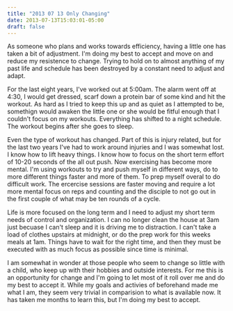 ```yaml
---
title: "2013 07 13 Only Changing"
date: 2013-07-13T15:03:01-05:00
draft: false
---
```


As someone who plans and works towards efficiency, having a little one has taken a bit of adjustment. I'm doing my best to accept and move on and reduce my resistence to change. Trying to hold on to almost anything of my past life and schedule has been destroyed by a constant need to adjust and adapt. 

For the last eight years, I've worked out at 5:00am. The alarm went off at 4:30, I would get dressed, scarf down a protein bar of some kind and hit the workout. As hard as I tried to keep this up and as quiet as I attempted to be, somethign would awaken the little one or she would be fitful enough that I couldn't focus on my workouts. Everything has shifted to a night schedule. The workout begins after she goes to sleep. 

Even the type of workout has changed. Part of this is injury related, but for the last two years I've had to work around injuries and I was somewhat lost. I know how to lift heavy things. I know how to focus on the short term effort of 10-20 seconds of the all out push. Now exercising has become more mental. I'm using workouts to try and push myself in different ways, do to more different things faster and more of them. To prep myself overal to do difficult work. The ercercise sessions are faster moving and require a lot more mental focus on reps and counting and the disciple to not go out in the first couple of what may be ten rounds of a cycle. 

Life is more focused on the long term and I need to adjust my short term needs of control and organization. I can no longer clean the house at 3am just becuase I can't sleep and it is driving me to distraction. I can't take a load of clothes upstairs at midnight, or do the prep work for this weeks meals at 1am. Things have to wait for the right time, and then they must be executed with as much focus as possible since time is minimal.

I am somewhat in wonder at those people who seem to change so little with a child, who keep up with their hobbies and outside interests. For me this is an opportunity for change and I'm going to let most of it roll over me and do my best to accept it. While my goals and activies of beforehand made me what I am, they seem very trivial in comparision to what is available now. It has taken me months to learn this, but I'm doing my best to accept. 
